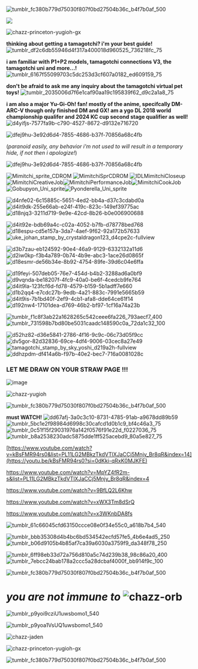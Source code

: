 ![tumblr_fc380b779d75030f807f0bd27504b36c_b4f7b0af_500](https://github.com/user-attachments/assets/37b4875b-4786-4ff8-b792-d466837275c2)


![](https://komarev.com/ghpvc/?username=tamagotchiuni&color=red)

![chazz-princeton-yugioh-gx](https://github.com/user-attachments/assets/73a471c1-c1d7-4500-9374-ceb44dd40414)



**thinking about getting a tamagotchi? i'm your best guide!** ![tumblr_df2c6db55946d4f317a400018d960525_736218fc_75](https://github.com/user-attachments/assets/8687dac2-090c-412d-9a63-0ee5388ab258)


**i am familiar with P1+P2 models, tamagotchi connections V3, the tamagotchi uni and more...!** ![tumblr_6167f55099703c5dc253d3cf607a0182_ed609159_75](https://github.com/user-attachments/assets/1e2296ab-5d5c-434c-b9bd-74abc08d7669)

**don't be afraid to ask me any inquiry about the tamagotchi virtual pet toys!** ![tumblr_2035006d7f6e1caf90aa19c195839f62_d9c2a1a8_75](https://github.com/user-attachments/assets/05ac8767-7579-43ba-a033-2ee86570ef90)

**i am also a major Yu-Gi-Oh! fan! mostly of the anime, specifcally DM-ARC-V though only finished DM and GX! am a ygo DL 2018 world championship qualifer and 2024 KC cup second stage qualifier as well!** ![d4yifjs-7577fa9b-c790-4527-8672-d9132e716720](https://github.com/user-attachments/assets/3de1b383-ecd2-4b16-afd0-76817e0f89b4)


![dfej9hu-3e92d6d4-7855-4686-b37f-70856a68c4fb](https://github.com/user-attachments/assets/2bab76e6-b3bd-4dec-ba9c-bec97569b638)

(*paranoid easily, any behavior i'm not used to will result in a temporary hide, if not then i apologize!*)

![dfej9hu-3e92d6d4-7855-4686-b37f-70856a68c4fb](https://github.com/user-attachments/assets/23acc3dd-5b5f-420f-9b3b-56f091d5fd1e)

![Mimitchi_sprite_CDROM](https://github.com/user-attachments/assets/8125a496-7acd-4941-a46a-1d8e21c39f1f) ![MimitchiSprCDROM](https://github.com/user-attachments/assets/082948c4-1382-4064-898e-02a7a780ce25)   ![IDLMimitchiCloseup](https://github.com/user-attachments/assets/36ecad6e-7ccb-4d24-8021-258c41956a40) ![MimitchiCreativeJob](https://github.com/user-attachments/assets/d98f904e-6166-4d94-8d55-c92eb6ec69cc)![MimitchiPerformanceJob](https://github.com/user-attachments/assets/fe2c1a9d-08ab-4c88-a5db-7da0ba5d010a)![MimitchiCookJob](https://github.com/user-attachments/assets/9f6fce8b-9d89-45c8-9faa-5e518c322970)![Gobupyon_Uni_sprite](https://github.com/user-attachments/assets/ff4a2561-b825-4250-80a5-0359ffbe5b43)![Pyonderella_Uni_sprite](https://github.com/user-attachments/assets/0082b122-823b-4a9c-8c7c-6bc031ee197c)

![d4nfe02-6c15885c-5651-4ed2-bb4a-d37c3cdabd0a](https://github.com/user-attachments/assets/d13db137-dc1d-4c7f-bbdc-798271fb4029)
![d4it9dk-255e66ab-e24f-419c-823c-149ef39775ac](https://github.com/user-attachments/assets/663d2299-92c9-4393-bafc-89424b16faf0)
![d18njq3-3211d719-9e9e-42cd-8b26-b0e006900688](https://github.com/user-attachments/assets/7db754af-704d-44a7-ab3b-701df8e2938e)

![d4it92e-bdb69a4c-c02a-4052-b7fb-d78778bed768](https://github.com/user-attachments/assets/fa9a8bd7-6cca-478c-96e6-96184fc6dd26)
![d18espu-cd5e157a-3da7-4aef-9f62-92a172b57633](https://github.com/user-attachments/assets/16445171-2bea-499e-9ab6-d47bf297fce1)![uke_johan_stamp_by_crystaldragon123_d4cpe2c-fullview](https://github.com/user-attachments/assets/1eb885e0-fc7e-4690-8685-93c8d5ab2240)

![d3b7zau-eb124592-90e4-46a9-9129-6332132a11d6](https://github.com/user-attachments/assets/f581d4d6-068c-4c0d-96f4-428dadfc8e11)
![d2iw0kp-f3b4a789-0b74-4b9e-abc3-1ace26d0865f](https://github.com/user-attachments/assets/2ce964f2-28ae-480f-9958-1f9aca906d96)![d18esmr-de56b34e-8b92-4754-89fe-39d6c04e6ffa](https://github.com/user-attachments/assets/03ef6bf6-98a1-4c9a-89b3-b0451384e8af)

![d19feyi-507deb05-76e7-454d-b4b2-3288ad6a0bf9](https://github.com/user-attachments/assets/a3575a19-0751-483e-848f-b883a6330353)![d9vqnda-be18207f-4fc9-40a0-be6f-4cedcb9fe764](https://github.com/user-attachments/assets/a3bda44d-c246-4d8c-87a3-d26f3fd58678)![d4it9la-123fcf6d-fd78-4579-b159-5b1adff7e660](https://github.com/user-attachments/assets/66421925-be92-4f70-a196-694e355156d5)
![d1b2qq4-e7cdc27b-9edb-4a21-883c-7991e5665b59](https://github.com/user-attachments/assets/14cff023-690d-487b-be18-8cca243fc943)![d4it9is-7b1bd40f-2ef9-4cb1-afa8-dde64ce61f14](https://github.com/user-attachments/assets/321c024f-f3c0-400e-865f-600b877f83bd)
![d192nw4-17101dea-d769-46b2-bf97-1cf16a74a23b](https://github.com/user-attachments/assets/be069ba0-03c9-4ddf-a303-071df21d8eab)









![tumblr_f1c8f3ab22a1628265c542ceee6fa226_793aecf7_400](https://github.com/user-attachments/assets/76fb3a2e-049f-4602-a4f8-e7ff1e3673bd)![tumblr_731598b7bd80be5031caadc148590c0a_72da1c32_100](https://github.com/user-attachments/assets/228db233-470d-4592-a19a-f7e4ed025a47)



![d52hz82-d36e5841-2786-4f16-9c9c-06c73d05f9cc](https://github.com/user-attachments/assets/d93512e8-dee3-4385-a7b8-3640b0707d5d)![dv5gor-82d32836-69ce-4df4-9006-03cec8a27e49](https://github.com/user-attachments/assets/79c68944-dd7c-4946-8198-abcb9944a361)![tamagotchi_stamp_by_sky_yoshi_d219a2h-fullview](https://github.com/user-attachments/assets/3dbd6108-4d51-4cc3-bb81-d199078b2963)![ddhzpdm-df414a6b-f97b-40e2-bec7-716a0081028c](https://github.com/user-attachments/assets/308b9706-6ab5-459b-b6b4-cccfcb3ddf57)

### LET ME DRAW ON YOUR STRAW PAGE !!!

![image](https://github.com/user-attachments/assets/1c8ea503-85e6-4826-86ef-b516ace66638)

![chazz-yugioh](https://github.com/user-attachments/assets/64ea6c1e-22d6-4a33-9248-6bc6e7c0d57b)

![tumblr_fc380b779d75030f807f0bd27504b36c_b4f7b0af_500](https://github.com/user-attachments/assets/37b4875b-4786-4ff8-b792-d466837275c2)


**must WATCH!**
![dd67afj-3a0c3c10-8731-4785-91ab-a9678dd89b59](https://github.com/user-attachments/assets/08866660-6cb4-4c07-b543-82407d82238b)
 ![tumblr_5bc1e2f98984d6998c30cafcd1d0b1c9_bf4c46a3_75](https://github.com/user-attachments/assets/ae33ebda-2bd9-42a8-9676-cc92fdfaeffc)![tumblr_0c51f15f29031976a142f0576f91e22d_f0227036_75](https://github.com/user-attachments/assets/ff1990fe-da2c-41a6-ae38-62b5f2e1503d)![tumblr_b8a2538230adc5875dde1ff525acebd9_80a5e827_75](https://github.com/user-attachments/assets/fe77bd4e-d44c-4fc6-8459-71e4e7ffa9c5)

[https://www.youtube.com/watch?v=kBsFMR94rs0&list=PL11LG2MBkzTkdVTlXJaCCj5Mnjy_Br8qR&index=14](https://youtu.be/kBsFMR94rs0?si=0dKki-qRxK0MJKFE)

https://www.youtube.com/watch?v=MpYZ4fR2m-s&list=PL11LG2MBkzTkdVTlXJaCCj5Mnjy_Br8qR&index=4

https://www.youtube.com/watch?v=9BfLQ2L6Khw

https://www.youtube.com/watch?v=xWX3Tm8dSrQ

https://www.youtube.com/watch?v=x3WKnbDA8fs 




![tumblr_61c66045cfd63150ccce08e0f34e55c0_a618b7b4_540](https://github.com/user-attachments/assets/79c82abd-34f1-43ba-ba9e-89697dd595e3)

![tumblr_bbb35308d4b4bc6bd534542ecfd57fe5_4b6e4ad5_250](https://github.com/user-attachments/assets/35f95491-c299-44a3-b748-7d696afc351f)![tumblr_b06d9105b4b85af7ca39a6030a3759f9_da348f78_250](https://github.com/user-attachments/assets/6f7e9441-c60a-4736-9322-d6deddcb38d6)


![tumblr_6ff98eb33d72a756d810a5c74d239b38_98c86a20_400](https://github.com/user-attachments/assets/570dc5c4-ec39-4fcb-a5fd-d802116fa72f)![tumblr_7ebcc24bab178a2ccc5a28dcbaf4000f_bb914f9c_100](https://github.com/user-attachments/assets/8845b793-4eec-4874-87ec-ef4b15ab63b3)



![tumblr_fc380b779d75030f807f0bd27504b36c_b4f7b0af_500](https://github.com/user-attachments/assets/ffdd1c77-94d2-4f7e-aba4-183148722f0a)

# ***you are not immune to*** ![chazz-orb](https://github.com/user-attachments/assets/feebc422-1508-4fd5-b0e4-45f054d465ef)




![tumblr_p9yoi9cziU1uwsbomo1_540](https://github.com/user-attachments/assets/ee54188d-634b-46b8-bd80-d1580cd15ae8)

![tumblr_p9yoa1VsUQ1uwsbomo1_540](https://github.com/user-attachments/assets/e95972f6-9dd5-40a0-bc30-daf5d93b0125)



![chazz-jaden](https://github.com/user-attachments/assets/efa62807-a8bd-457a-9f9a-57cffe800420)

![chazz-princeton-yugioh-gx](https://github.com/user-attachments/assets/4bd165a6-39f1-4578-a2d6-6b5e2e43c562)


![tumblr_fc380b779d75030f807f0bd27504b36c_b4f7b0af_500](https://github.com/user-attachments/assets/37b4875b-4786-4ff8-b792-d466837275c2)





